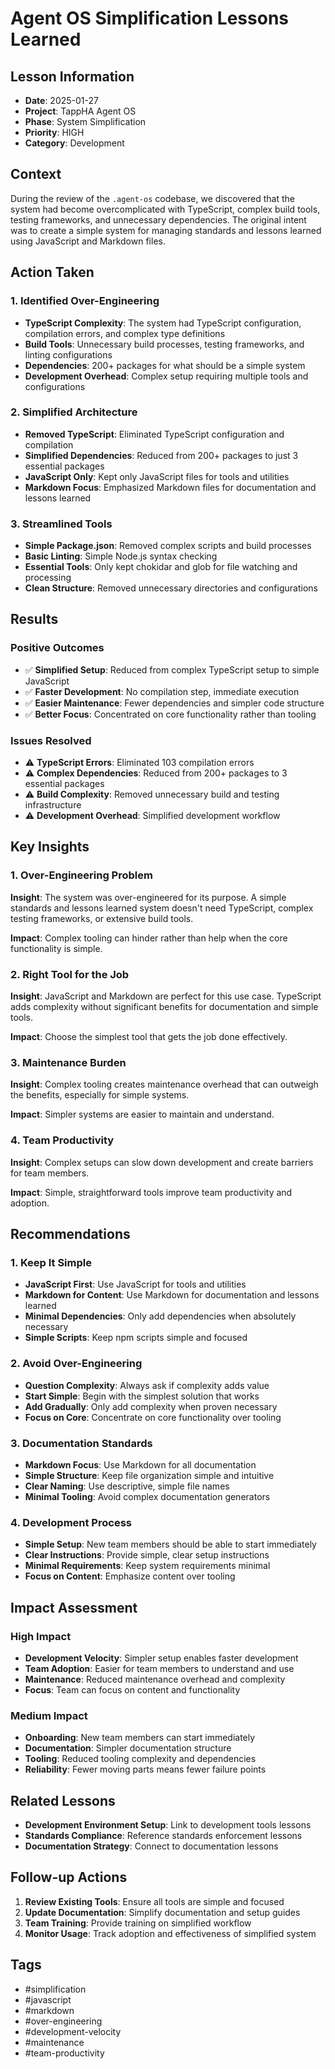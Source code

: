 # Agent OS Simplification Lessons Learned

## Lesson Information
- **Date**: 2025-01-27
- **Project**: TappHA Agent OS
- **Phase**: System Simplification
- **Priority**: HIGH
- **Category**: Development

## Context
During the review of the `.agent-os` codebase, we discovered that the system had become overcomplicated with TypeScript, complex build tools, testing frameworks, and unnecessary dependencies. The original intent was to create a simple system for managing standards and lessons learned using JavaScript and Markdown files.

## Action Taken

### 1. Identified Over-Engineering
- **TypeScript Complexity**: The system had TypeScript configuration, compilation errors, and complex type definitions
- **Build Tools**: Unnecessary build processes, testing frameworks, and linting configurations
- **Dependencies**: 200+ packages for what should be a simple system
- **Development Overhead**: Complex setup requiring multiple tools and configurations

### 2. Simplified Architecture
- **Removed TypeScript**: Eliminated TypeScript configuration and compilation
- **Simplified Dependencies**: Reduced from 200+ packages to just 3 essential packages
- **JavaScript Only**: Kept only JavaScript files for tools and utilities
- **Markdown Focus**: Emphasized Markdown files for documentation and lessons learned

### 3. Streamlined Tools
- **Simple Package.json**: Removed complex scripts and build processes
- **Basic Linting**: Simple Node.js syntax checking
- **Essential Tools**: Only kept chokidar and glob for file watching and processing
- **Clean Structure**: Removed unnecessary directories and configurations

## Results

### Positive Outcomes
- ✅ **Simplified Setup**: Reduced from complex TypeScript setup to simple JavaScript
- ✅ **Faster Development**: No compilation step, immediate execution
- ✅ **Easier Maintenance**: Fewer dependencies and simpler code structure
- ✅ **Better Focus**: Concentrated on core functionality rather than tooling

### Issues Resolved
- ⚠️ **TypeScript Errors**: Eliminated 103 compilation errors
- ⚠️ **Complex Dependencies**: Reduced from 200+ packages to 3 essential packages
- ⚠️ **Build Complexity**: Removed unnecessary build and testing infrastructure
- ⚠️ **Development Overhead**: Simplified development workflow

## Key Insights

### 1. Over-Engineering Problem
**Insight**: The system was over-engineered for its purpose. A simple standards and lessons learned system doesn't need TypeScript, complex testing frameworks, or extensive build tools.

**Impact**: Complex tooling can hinder rather than help when the core functionality is simple.

### 2. Right Tool for the Job
**Insight**: JavaScript and Markdown are perfect for this use case. TypeScript adds complexity without significant benefits for documentation and simple tools.

**Impact**: Choose the simplest tool that gets the job done effectively.

### 3. Maintenance Burden
**Insight**: Complex tooling creates maintenance overhead that can outweigh the benefits, especially for simple systems.

**Impact**: Simpler systems are easier to maintain and understand.

### 4. Team Productivity
**Insight**: Complex setups can slow down development and create barriers for team members.

**Impact**: Simple, straightforward tools improve team productivity and adoption.

## Recommendations

### 1. Keep It Simple
- **JavaScript First**: Use JavaScript for tools and utilities
- **Markdown for Content**: Use Markdown for documentation and lessons learned
- **Minimal Dependencies**: Only add dependencies when absolutely necessary
- **Simple Scripts**: Keep npm scripts simple and focused

### 2. Avoid Over-Engineering
- **Question Complexity**: Always ask if complexity adds value
- **Start Simple**: Begin with the simplest solution that works
- **Add Gradually**: Only add complexity when proven necessary
- **Focus on Core**: Concentrate on core functionality over tooling

### 3. Documentation Standards
- **Markdown Focus**: Use Markdown for all documentation
- **Simple Structure**: Keep file organization simple and intuitive
- **Clear Naming**: Use descriptive, simple file names
- **Minimal Tooling**: Avoid complex documentation generators

### 4. Development Process
- **Simple Setup**: New team members should be able to start immediately
- **Clear Instructions**: Provide simple, clear setup instructions
- **Minimal Requirements**: Keep system requirements minimal
- **Focus on Content**: Emphasize content over tooling

## Impact Assessment

### High Impact
- **Development Velocity**: Simpler setup enables faster development
- **Team Adoption**: Easier for team members to understand and use
- **Maintenance**: Reduced maintenance overhead and complexity
- **Focus**: Team can focus on content and functionality

### Medium Impact
- **Onboarding**: New team members can start immediately
- **Documentation**: Simpler documentation structure
- **Tooling**: Reduced tooling complexity and dependencies
- **Reliability**: Fewer moving parts means fewer failure points

## Related Lessons
- **Development Environment Setup**: Link to development tools lessons
- **Standards Compliance**: Reference standards enforcement lessons
- **Documentation Strategy**: Connect to documentation lessons

## Follow-up Actions
1. **Review Existing Tools**: Ensure all tools are simple and focused
2. **Update Documentation**: Simplify documentation and setup guides
3. **Team Training**: Provide training on simplified workflow
4. **Monitor Usage**: Track adoption and effectiveness of simplified system

## Tags
- #simplification
- #javascript
- #markdown
- #over-engineering
- #development-velocity
- #maintenance
- #team-productivity 